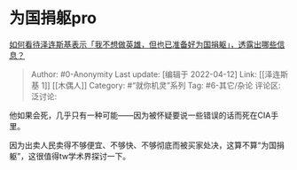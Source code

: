 # 为国捐躯pro
[如何看待泽连斯基表示「我不想做英雄，但也已准备好为国捐躯」，透露出哪些信息？](https://www.zhihu.com/question/527319101/answer/2435004635)

> Author: #0-Anonymity
> Last update: [编辑于 2022-04-12]
> Link: [[泽连斯基 1]] [[木偶人]]
> Category: #“就你机灵”系列
> Tag: #6-其它/杂论
> 评论区:
> 泛讨论:

他如果会死，几乎只有一种可能——因为被怀疑要说一些错误的话而死在CIA手里。

因为出卖人民卖得不够便宜、不够快、不够彻底而被买家处决，这算不算“为国捐躯”，这很值得tw学术界探讨一下。
